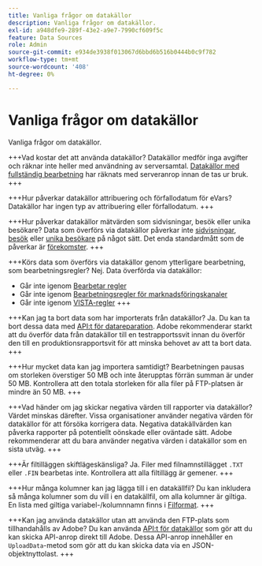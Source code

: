 ```yaml
---
title: Vanliga frågor om datakällor
description: Vanliga frågor om datakällor.
exl-id: a948dfe9-289f-43e2-a9e7-7990cf609f5c
feature: Data Sources
role: Admin
source-git-commit: e934de3938f013067d6bbd6b516b0444b0c9f782
workflow-type: tm+mt
source-wordcount: '408'
ht-degree: 0%

---
```


# Vanliga frågor om datakällor

Vanliga frågor om datakällor.

+++Vad kostar det att använda datakällor?
Datakällor medför inga avgifter och räknar inte heller med användning av serversamtal. [Datakällor med fullständig bearbetning](full-processing-eol.md) har räknats med serveranrop innan de tas ur bruk.
+++

+++Hur påverkar datakällor attribuering och förfallodatum för eVars?
Datakällor har ingen typ av attribuering eller förfallodatum.
+++

+++Hur påverkar datakällor mätvärden som sidvisningar, besök eller unika besökare?
Data som överförs via datakällor påverkar inte [sidvisningar](/help/components/metrics/page-views.md), [besök](/help/components/metrics/visits.md) eller [unika besökare](/help/components/metrics/unique-visitors.md) på något sätt. Det enda standardmått som de påverkar är [förekomster](/help/components/metrics/occurrences.md).
+++

+++Körs data som överförs via datakällor genom ytterligare bearbetning, som bearbetningsregler?
Nej. Data överförda via datakällor:

* Går inte igenom [Bearbetar regler](/help/admin/tools/manage-rs/edit-settings/general/processing-rules/pr-overview.md)
* Går inte igenom [Bearbetningsregler för marknadsföringskanaler](/help/admin/tools/manage-rs/edit-settings/marketing-channels/mc-proc-rules.md)
* Går inte igenom [VISTA-regler](/help/technotes/vista.md)
+++

+++Kan jag ta bort data som har importerats från datakällor?
Ja. Du kan ta bort dessa data med [API:t för datareparation](https://developer.adobe.com/analytics-apis/docs/2.0/guides/endpoints/data-repair/). Adobe rekommenderar starkt att du överför data från datakällor till en testrapportssvit innan du överför den till en produktionsrapportsvit för att minska behovet av att ta bort data.
+++

+++Hur mycket data kan jag importera samtidigt?
Bearbetningen pausas om storleken överstiger 50 MB och inte återupptas förrän summan är under 50 MB. Kontrollera att den totala storleken för alla filer på FTP-platsen är mindre än 50 MB.
+++

+++Vad händer om jag skickar negativa värden till rapporter via datakällor?
Värdet minskas därefter. Vissa organisationer använder negativa värden för datakällor för att försöka korrigera data. Negativa datakällvärden kan påverka rapporter på potentiellt oönskade eller oväntade sätt. Adobe rekommenderar att du bara använder negativa värden i datakällor som en sista utväg.
+++

+++Är filtilläggen skiftlägeskänsliga?
Ja. Filer med filnamnstillägget `.TXT` eller `.FIN` bearbetas inte. Kontrollera att alla filtillägg är gemener.
+++

+++Hur många kolumner kan jag lägga till i en datakällfil?
Du kan inkludera så många kolumner som du vill i en datakällfil, om alla kolumner är giltiga. En lista med giltiga variabel-/kolumnnamn finns i [Filformat](file-format.md).
+++

+++Kan jag använda datakällor utan att använda den FTP-plats som tillhandahålls av Adobe?
Du kan använda [API:t för datakällor](https://developer.adobe.com/analytics-apis/docs/1.4/guides/data-sources/) som gör att du kan skicka API-anrop direkt till Adobe. Dessa API-anrop innehåller en `UploadData`-metod som gör att du kan skicka data via en JSON-objektnyttolast.
+++
